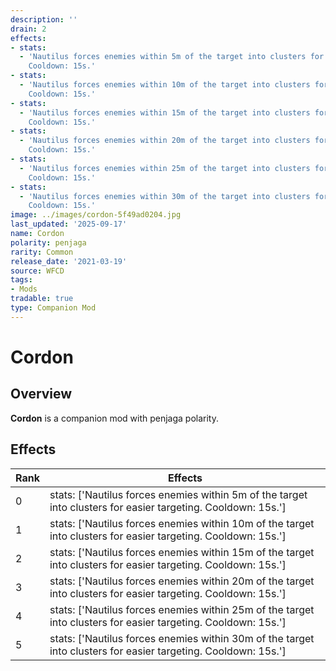 ```yaml
---
description: ''
drain: 2
effects:
- stats:
  - 'Nautilus forces enemies within 5m of the target into clusters for easier targeting.
    Cooldown: 15s.'
- stats:
  - 'Nautilus forces enemies within 10m of the target into clusters for easier targeting.
    Cooldown: 15s.'
- stats:
  - 'Nautilus forces enemies within 15m of the target into clusters for easier targeting.
    Cooldown: 15s.'
- stats:
  - 'Nautilus forces enemies within 20m of the target into clusters for easier targeting.
    Cooldown: 15s.'
- stats:
  - 'Nautilus forces enemies within 25m of the target into clusters for easier targeting.
    Cooldown: 15s.'
- stats:
  - 'Nautilus forces enemies within 30m of the target into clusters for easier targeting.
    Cooldown: 15s.'
image: ../images/cordon-5f49ad0204.jpg
last_updated: '2025-09-17'
name: Cordon
polarity: penjaga
rarity: Common
release_date: '2021-03-19'
source: WFCD
tags:
- Mods
tradable: true
type: Companion Mod
---
```


# Cordon

## Overview

**Cordon** is a companion mod with penjaga polarity.

## Effects

| Rank | Effects |
|------|----------|
| 0 | stats: ['Nautilus forces enemies within 5m of the target into clusters for easier targeting. Cooldown: 15s.'] |
| 1 | stats: ['Nautilus forces enemies within 10m of the target into clusters for easier targeting. Cooldown: 15s.'] |
| 2 | stats: ['Nautilus forces enemies within 15m of the target into clusters for easier targeting. Cooldown: 15s.'] |
| 3 | stats: ['Nautilus forces enemies within 20m of the target into clusters for easier targeting. Cooldown: 15s.'] |
| 4 | stats: ['Nautilus forces enemies within 25m of the target into clusters for easier targeting. Cooldown: 15s.'] |
| 5 | stats: ['Nautilus forces enemies within 30m of the target into clusters for easier targeting. Cooldown: 15s.'] |

